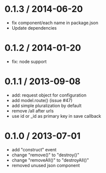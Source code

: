 
0.1.3 / 2014-06-20 
==================

 * fix component/each name in package.json
 * Update dependencies

0.1.2 / 2014-01-20
==================
 
 * fix: node support

0.1.1 / 2013-09-08 
==================

 * add: request object for configuration
 * add model.route()  (issue #47)
 * add simple pluralization by default
 * remove /all after urls
 * use id or _id as primary key in save callback

0.1.0 / 2013-07-01
==================

 * add "construct" event
 * change "remove()" to "destroy()"
 * change "removeAll()" to "destroyAll()"
 * removed unused json component
